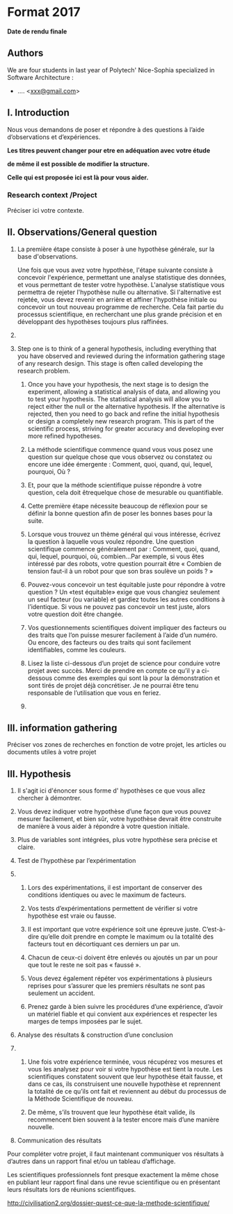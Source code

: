 # Format 2017

**Date de rendu finale**

## Authors

We are four students in last year of Polytech' Nice-Sophia specialized in Software Architecture :

* .... &lt;xxx@gmail.com&gt;

## I. Introduction

Nous vous demandons de poser et répondre à des questions à l’aide d’observations et d’expériences.



**Les titres peuvent changer pour etre en adéquation avec votre étude**

**de même il est possible de modifier la structure.**

**Celle qui est proposée ici est là pour vous aider.**



### Research context /Project 

Préciser ici votre contexte.



## II. Observations/General question

1. La première étape consiste à poser à une hypothèse générale, sur la base d'observations.

   Une fois que vous avez votre hypothèse, l'étape suivante consiste à concevoir l'expérience, permettant une analyse statistique des données, et vous permettant de tester votre hypothèse. L'analyse statistique vous permettra de rejeter l'hypothèse nulle ou alternative. Si l'alternative est rejetée, vous devez revenir en arrière et affiner l'hypothèse initiale ou concevoir un tout nouveau programme de recherche. Cela fait partie du processus scientifique, en recherchant une plus grande précision et en développant des hypothèses toujours plus raffinées.

2. 
3. Step one is to think of a general hypothesis, including everything that you have observed and reviewed during the information gathering stage of any research design. This stage is often called developing the research problem.

   1. Once you have your hypothesis, the next stage is to design the experiment, allowing a statistical analysis of data, and allowing you to test your hypothesis. The statistical analysis will allow you to reject either the null or the alternative hypothesis. If the alternative is rejected, then you need to go back and refine the initial hypothesis or design a completely new research program. This is part of the scientific process, striving for greater accuracy and developing ever more refined hypotheses.

   2. La méthode scientifique commence quand vous vous posez une question sur quelque chose que vous observez ou constatez ou encore une idée émergente : Comment, quoi, quand, qui, lequel, pourquoi, Où ?

   3. Et, pour que la méthode scientifique puisse répondre à votre question, cela doit êtrequelque chose de mesurable ou quantifiable.

   4. Cette première étape nécessite beaucoup de réflexion pour se définir la bonne question afin de poser les bonnes bases pour la suite.

   5. Lorsque vous trouvez un thème général qui vous intéresse, écrivez la question à laquelle vous voulez répondre. Une question scientifique commence généralement par : Comment, quoi, quand, qui, lequel, pourquoi, où, combien…Par exemple, si vous êtes intéressé par des robots, votre question pourrait être « Combien de tension faut-il à un robot pour que son bras soulève un poids ? »

   6. Pouvez-vous concevoir un test équitable juste pour répondre à votre question ? Un «test équitable» exige que vous changiez seulement un seul facteur \(ou variable\) et gardiez toutes les autres conditions à l’identique. Si vous ne pouvez pas concevoir un test juste, alors votre question doit être changée.

   7. Vos questionnements scientifiques doivent impliquer des facteurs ou des traits que l’on puisse mesurer facilement à l’aide d’un numéro. Ou encore, des facteurs ou des traits qui sont facilement identifiables, comme les couleurs.

   8. Lisez la liste ci-dessous d’un projet de science pour conduire votre projet avec succès. Merci de prendre en compte ce qu’il y a ci-dessous comme des exemples qui sont là pour la démonstration et sont tirés de projet déjà concrétiser. Je ne pourrai être tenu responsable de l’utilisation que vous en feriez.

   9. 

## III. information gathering

Préciser vos zones de recherches en fonction de votre projet, les articles ou documents utiles à votre projet

## III. Hypothesis

1. Il s'agit ici d'énoncer sous forme d' hypothèses ce que vous allez chercher à démontrer.

1. Vous devez indiquer votre hypothèse d’une façon que vous pouvez mesurer facilement, et bien sûr, votre hypothèse devrait être construite de manière à vous aider à répondre à votre question initiale.

2. Plus de variables sont intégrées, plus votre hypothèse sera précise et claire.

1. Test de l’hypothèse par l’expérimentation

2. 1. Lors des expérimentations, il est important de conserver des conditions identiques ou avec le maximum de facteurs.

   2. Vos tests d’expérimentations permettent de vérifier si votre hypothèse est vraie ou fausse.

   3. Il est important que votre expérience soit une épreuve juste. C’est-à-dire qu’elle doit prendre en compte le maximum ou la totalité des facteurs tout en décortiquant ces derniers un par un.

   4. Chacun de ceux-ci doivent être enlevés ou ajoutés un par un pour que tout le reste ne soit pas « faussé ».

   5. Vous devez également répéter vos expérimentations à plusieurs reprises pour s’assurer que les premiers résultats ne sont pas seulement un accident.

   6. Prenez garde à bien suivre les procédures d’une expérience, d’avoir un matériel fiable et qui convient aux expériences et respecter les marges de temps imposées par le sujet.
3. Analyse des résultats & construction d’une conclusion

4. 1. Une fois votre expérience terminée, vous récupérez vos mesures et vous les analysez pour voir si votre hypothèse est tient la route. Les scientifiques constatent souvent que leur hypothèse était fausse, et dans ce cas, ils construisent une nouvelle hypothèse et reprennent la totalité de ce qu’ils ont fait et reviennent au début du processus de la Méthode Scientifique de nouveau.

   2. De même, s’ils trouvent que leur hypothèse était valide, ils recommencent bien souvent à la tester encore mais d’une manière nouvelle.
5. Communication des résultats

Pour compléter votre projet, il faut maintenant communiquer vos résultats à d’autres dans un rapport final et/ou un tableau d’affichage.

Les scientifiques professionnels font presque exactement la même chose en publiant leur rapport final dans une revue scientifique ou en présentant leurs résultats lors de réunions scientifiques.





http://civilisation2.org/dossier-quest-ce-que-la-methode-scientifique/

